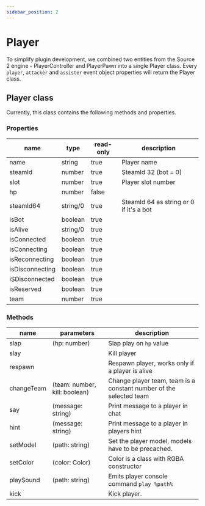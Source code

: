 ```yaml
---
sidebar_position: 2
---
```


# Player

To simplify plugin development, we combined two entities from the Source 2 engine - PlayerController and PlayerPawn into
a single Player class.
Every `player`, `attacker` and `assister` event object properties will return the Player class.

## Player class

Currently, this class contains the following methods and properties.

### Properties

| name            | type     | read-only | description                             |
|-----------------|----------|-----------|-----------------------------------------|
| name            | string   | true      | Player name                             |
| steamId         | number   | true      | SteamId 32 (bot = 0)                    |
| slot            | number   | true      | Player slot number                      |
| hp              | number   | false     |                                         |
| steamId64       | string/0 | true      | SteamId 64 as string or 0 if it's a bot |
| isBot           | boolean  | true      |                                         |
| isAlive         | string/0 | true      |                                         |
| isConnected     | boolean  | true      |                                         |
| isConnecting    | boolean  | true      |                                         |
| isReconnecting  | boolean  | true      |                                         |
| isDisconnecting | boolean  | true      |                                         |
| iSDisconnected  | boolean  | true      |                                         |
| isReserved      | boolean  | true      |                                         |
| team            | number   | true      |                                         |

### Methods

| name           | parameters                    | description                                                        |
|----------------|-------------------------------|--------------------------------------------------------------------|
| slap           | (hp: number)                  | Slap play on `hp` value                                            |
| slay           |                               | Kill player                                                        |
| respawn        |                               | Respawn player, works only if a player is alive                    |
| changeTeam     | (team: number, kill: boolean) | Change player team, team is a constant number of the selected team |
| say            | (message: string)             | Print message to a player in chat                                  |
| hint           | (message: string)             | Print message to a player in players hint                          |
| setModel       | (path: string)                | Set the player model, models have to be precached.                 |
| setColor       | (color: Color)                | Color is a class with RGBA constructor                             |
| playSound      | (path: string)                | Emits player console command `play %path%`                         |
| kick           |                        | Kick player.                                                       |
